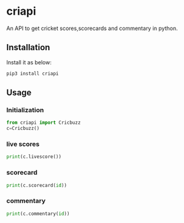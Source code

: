 # criapi

An API to get cricket scores,scorecards and commentary in python.

## Installation

Install it as below:

```bash
pip3 install criapi
```

## Usage

### Initialization 

```python
from criapi import Cricbuzz
c=Cricbuzz()
```

### live scores

```python
print(c.livescore())
```

### scorecard

```python
print(c.scorecard(id))
```

### commentary

```python
print(c.commentary(id))
```




